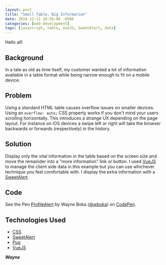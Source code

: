 ```yaml
---
layout: post
title: "Small Table, Big Information"
date: 2018-12-11 16:56:00 -0500
categories: [web-development]
tags: [javascript, table, VueJS, SweetAlert, data]
---
```


Hello all!

## Background

In a tale as old as time itself, my customer wanted a lot of information available in a table format while being narrow enough to fit on a mobile device.
<!--more-->

## Problem

Using a standard HTML table causes overflow issues on smaller devices. Using an `overflow: auto;` CSS property works if you don't mind your users scrolling horizontally. This introduces a strange UX depending on the page layout. For instance on iOS devices a swipe left or right will take the browser backwards or forwards (respectively) in the history.

## Solution

Display only the vital information in the table based on the screen size and move the remainder into a "more information" link or button. I used [VueJS](https://vuejs.org) to manage the client side data in this example but you can use whichever technique you feel comfortable with. I display the extra information with a [SweetAlert](https://sweetalert.js.org).

## Code

<p data-height="265" data-theme-id="0" data-slug-hash="xJqyMd" data-default-tab="js,result" data-user="wboka" data-pen-title="ProfileAlert" class="codepen">See the Pen <a href="https://codepen.io/wboka/pen/xJqyMd/">ProfileAlert</a> by Wayne Boka (<a href="https://codepen.io/wboka">@wboka</a>) on <a href="https://codepen.io">CodePen</a>.</p>

## Technologies Used

- [CSS](https://en.wikipedia.org/wiki/Cascading_Style_Sheets)
- [SweetAlert](https://sweetalert.js.org)
- [Pug](https://pugjs.org)
- [VueJS](https://vuejs.org)

**_Wayne_**

<script async src="https://static.codepen.io/assets/embed/ei.js"></script>

